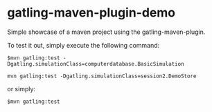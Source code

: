 gatling-maven-plugin-demo
=========================

Simple showcase of a maven project using the gatling-maven-plugin.

To test it out, simply execute the following command:

    $mvn gatling:test -Dgatling.simulationClass=computerdatabase.BasicSimulation  
    
    mvn gatling:test -Dgatling.simulationClass=session2.DemoStore
    
or simply:

    $mvn gatling:test


